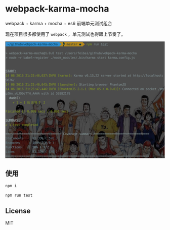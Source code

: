 # webpack-karma-mocha

webpack + karma + mocha + es6 前端单元测试组合

现在项目很多都使用了 `webpack` ，单元测试也得跟上节奏了。

![](./screen.png)

## 使用

```
npm i
```

```
npm run test
```

## License
MIT
